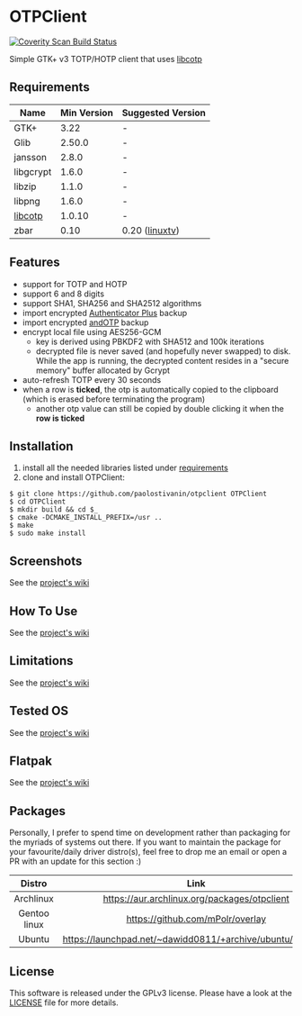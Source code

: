# OTPClient
<a href="https://scan.coverity.com/projects/paolostivanin-otpclient">
  <img alt="Coverity Scan Build Status"
       src="https://scan.coverity.com/projects/12749/badge.svg"/>
</a>

Simple GTK+ v3 TOTP/HOTP client that uses [libcotp](https://github.com/paolostivanin/libcotp)

## Requirements
|Name|Min Version|Suggested Version|
|----|-----------|-----------------|
|GTK+|3.22|-|
|Glib|2.50.0|-|
|jansson|2.8.0|-|
|libgcrypt|1.6.0|-|
|libzip|1.1.0|-|
|libpng|1.6.0|-|
|[libcotp](https://github.com/paolostivanin/libcotp)|1.0.10|-|
|zbar|0.10|0.20 ([linuxtv](https://linuxtv.org/downloads/zbar/))    |

## Features
- support for TOTP and HOTP
- support 6 and 8 digits
- support SHA1, SHA256 and SHA2512 algorithms
- import encrypted [Authenticator Plus](https://www.authenticatorplus.com/) backup
- import encrypted [andOTP](https://github.com/flocke/andOTP) backup
- encrypt local file using AES256-GCM
  - key is derived using PBKDF2 with SHA512 and 100k iterations
  - decrypted file is never saved (and hopefully never swapped) to disk. While the app is running, the decrypted content resides in a "secure memory" buffer allocated by Gcrypt 
- auto-refresh TOTP every 30 seconds
- when a row is **ticked**, the otp is automatically copied to the clipboard (which is erased before terminating the program)
  - another otp value can still be copied by double clicking it when the **row is ticked**

## Installation
1. install all the needed libraries listed under [requirements](#requirements)
2. clone and install OTPClient:
```
$ git clone https://github.com/paolostivanin/otpclient OTPClient
$ cd OTPClient
$ mkdir build && cd $_
$ cmake -DCMAKE_INSTALL_PREFIX=/usr ..
$ make
$ sudo make install
```

## Screenshots
See the [project's wiki](https://github.com/paolostivanin/OTPClient/wiki)

## How To Use
See the [project's wiki](https://github.com/paolostivanin/OTPClient/wiki)

## Limitations
See the [project's wiki](https://github.com/paolostivanin/OTPClient/wiki)

## Tested OS
See the [project's wiki](https://github.com/paolostivanin/OTPClient/wiki)

## Flatpak
See the [project's wiki](https://github.com/paolostivanin/OTPClient/wiki)

## Packages
Personally, I prefer to spend time on development rather than packaging for the myriads of systems out there. If you want to maintain the package for your favourite/daily driver distro(s), feel free to drop me an email or open a PR with an update for this section :)

|Distro|Link|
|:-:|:---:|
|Archlinux|https://aur.archlinux.org/packages/otpclient|
|Gentoo linux|https://github.com/mPolr/overlay|
|Ubuntu|https://launchpad.net/~dawidd0811/+archive/ubuntu/otpclient|

## License
This software is released under the GPLv3 license. Please have a look at the [LICENSE](LICENSE) file for more details.
 
